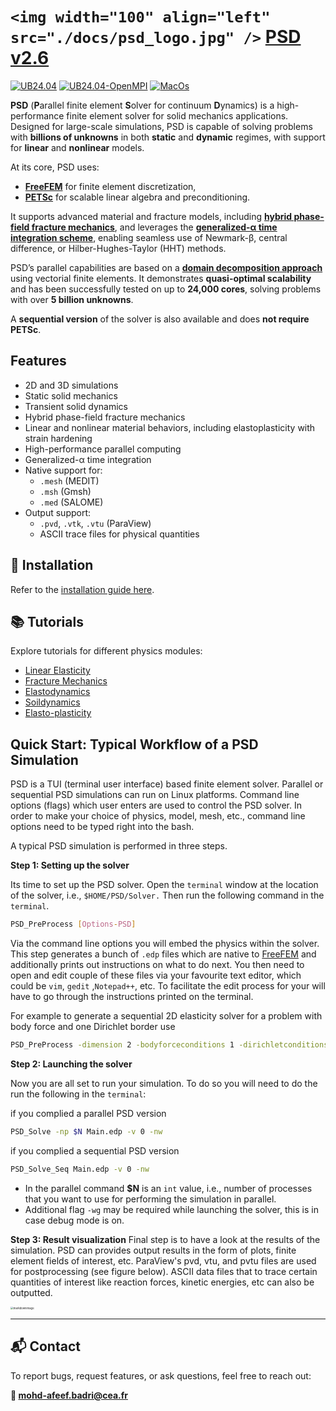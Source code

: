 # `<img width="100" align="left" src="./docs/psd_logo.jpg" />` [PSD v2.6](https://mohd-afeef-badri.github.io/psd)

[![UB24.04](https://github.com/mohd-afeef-badri/psd/actions/workflows/Ub24-mpich.yml/badge.svg)](https://github.com/mohd-afeef-badri/psd/actions/workflows/Ub24-mpich.yml) [![UB24.04-OpenMPI](https://github.com/mohd-afeef-badri/psd/actions/workflows/Ub24-openmpi.yml/badge.svg)](https://github.com/mohd-afeef-badri/psd/actions/workflows/Ub24-openmpi.yml) [![MacOs](https://github.com/mohd-afeef-badri/psd/actions/workflows/MacOs.yml/badge.svg)](https://github.com/mohd-afeef-badri/psd/actions/workflows/MacOs.yml)

**PSD** (**P**arallel finite element **S**olver for continuum **D**ynamics) is a high-performance finite element solver for solid mechanics applications. Designed for large-scale simulations, PSD is capable of solving problems with **billions of unknowns** in both **static** and **dynamic** regimes, with support for **linear** and **nonlinear** models.

At its core, PSD uses:

- [**FreeFEM**](https://freefem.org/) for finite element discretization,
- [**PETSc**](https://www.mcs.anl.gov/petsc/) for scalable linear algebra and preconditioning.

It supports advanced material and fracture models, including [**hybrid phase-field fracture mechanics**](https://link.springer.com/article/10.1007/s00466-014-1109-y), and leverages the [**generalized-α time integration scheme**](https://hal.archives-ouvertes.fr/hal-00345290/document), enabling seamless use of Newmark-β, central difference, or Hilber-Hughes-Taylor (HHT) methods.

PSD’s parallel capabilities are based on a [**domain decomposition approach**](https://www.sciencedirect.com/science/article/pii/S0022407317309597) using vectorial finite elements. It demonstrates **quasi-optimal scalability** and has been successfully tested on up to **24,000 cores**, solving problems with over **5 billion unknowns**.

A **sequential version** of the solver is also available and does **not require PETSc**.

## Features

- 2D and 3D simulations
- Static solid mechanics
- Transient solid dynamics
- Hybrid phase-field fracture mechanics
- Linear and nonlinear material behaviors, including elastoplasticity with strain hardening
- High-performance parallel computing
- Generalized-α time integration
- Native support for:
  - `.mesh` (MEDIT)
  - `.msh` (Gmsh)
  - `.med` (SALOME)
- Output support:
  - `.pvd`, `.vtk`, `.vtu` (ParaView)
  - ASCII trace files for physical quantities

## 🔧 Installation

Refer to the [installation guide here](https://mohd-afeef-badri.github.io/psd/#/install).

## 📚 Tutorials

Explore tutorials for different physics modules:

- [Linear Elasticity](https://mohd-afeef-badri.github.io/psd/#/linear-elasticity)
- [Fracture Mechanics](https://mohd-afeef-badri.github.io/psd/#/fracture-mechanics)
- [Elastodynamics](https://mohd-afeef-badri.github.io/psd/#/elastodynamics)
- [Soildynamics](https://mohd-afeef-badri.github.io/psd/#/soildynamics)
- [Elasto-plasticity](https://mohd-afeef-badri.github.io/psd/#/elasto-plastic)

## Quick Start: Typical Workflow of a PSD Simulation

PSD is a TUI (terminal user interface) based finite element solver. Parallel or sequential PSD simulations can run on Linux platforms.  Command line options (flags) which user enters are used  to control the PSD solver. In order to make your choice of physics, model, mesh, etc., command line options need to be typed right into the bash.

A typical PSD simulation is performed in three steps.

**Step 1: Setting up the solver**

Its time to set up the PSD solver. Open the `terminal` window at the location of the solver, i.e., `$HOME/PSD/Solver.` Then run the following command in the `terminal`.

```bash
PSD_PreProcess [Options-PSD]
```

Via the command line options you will embed the physics within the solver. This step generates a bunch of `.edp` files which are native to [FreeFEM](https://freefem.org/)  and additionally prints out instructions on what to do next. You then need to open and edit couple of these files via your favourite text editor, which could be `vim`, `gedit` ,`Notepad++`, etc.  To facilitate the edit process for your will have to go through the instructions printed on the terminal.

For example to generate a sequential 2D elasticity solver for a problem with body force and one Dirichlet border use

```bash
PSD_PreProcess -dimension 2 -bodyforceconditions 1 -dirichletconditions 1
```

**Step 2: Launching the solver**

Now you are all set to run your simulation. To do so you will need to do the run the following in the `terminal`:

if you complied a parallel PSD version

```bash
PSD_Solve -np $N Main.edp -v 0 -nw
```

if you complied a sequential PSD version

```bash
PSD_Solve_Seq Main.edp -v 0 -nw
```

- In the parallel command **$N** is an `int` value, i.e., number of processes that you want to use for performing the simulation in parallel.
- Additional flag `-wg` may be required while launching the solver, this is in case debug mode is on.

**Step 3: Result visualization**
Final step is to have a look at the results of the simulation. PSD can provides output results in the form of plots, finite element fields of interest, etc. ParaView's pvd, vtu, and pvtu files are used for postprocessing (see figure below). ASCII data files that to trace certain quantities of interest like reaction forces, kinetic energies, etc can also be outputted.

<img src="./domaindecomp.png" alt="markdownimage" style="zoom:30%;" />

---

## 📬 Contact

To report bugs, request features, or ask questions, feel free to reach out:

**📧 [mohd-afeef.badri@cea.fr](mailto:mohd-afeef.badri@cea.fr)**
